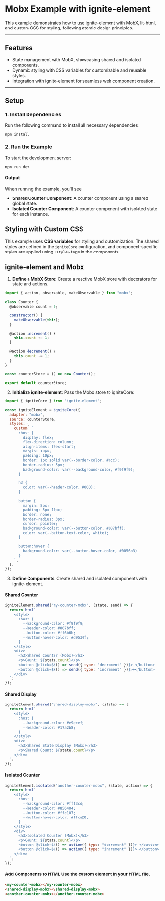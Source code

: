# Mobx Example with ignite-element

This example demonstrates how to use ignite-element with MobX, lit-html, and custom CSS for styling, following atomic design principles.

---

## Features

- State management with MobX, showcasing shared and isolated components.
- Dynamic styling with CSS variables for customizable and reusable styles.
- Integration with ignite-element for seamless web component creation.

---

## Setup

### 1. Install Dependencies

Run the following command to install all necessary dependencies:

```bash
npm install
```

### 2. Run the Example

To start the development server:

```bash
npm run dev
```

#### Output

When running the example, you'll see:

- **Shared Counter Component**: A counter component using a shared global state.
- **Isolated Counter Component**: A counter component with isolated state for each instance.

## Styling with Custom CSS

This example uses **CSS variables** for styling and customization. The shared styles are defined in the `igniteCore` configuration, and component-specific styles are applied using `<style>` tags in the components.

## ignite-element and Mobx

1. **Define a MobX Store**: Create a reactive MobX store with decorators for state and actions.

```javascript
import { action, observable, makeObservable } from "mobx";

class Counter {
  @observable count = 0;

  constructor() {
    makeObservable(this);
  }

  @action increment() {
    this.count += 1;
  }

  @action decrement() {
    this.count -= 1;
  }
}

const counterStore = () => new Counter();

export default counterStore;
```

2. **Initialize ignite-element**: Pass the Mobx store to igniteCore:

```javascript
import { igniteCore } from "ignite-element";

const igniteElement = igniteCore({
  adapter: "mobx",
  source: counterStore,
  styles: {
    custom: `
      :host {
        display: flex;
        flex-direction: column;
        align-items: flex-start;
        margin: 10px;
        padding: 10px;
        border: 1px solid var(--border-color, #ccc);
        border-radius: 5px;
        background-color: var(--background-color, #f9f9f9);
      }

      h3 {
        color: var(--header-color, #000);
      }

      button {
        margin: 5px;
        padding: 5px 10px;
        border: none;
        border-radius: 3px;
        cursor: pointer;
        background-color: var(--button-color, #007bff);
        color: var(--button-text-color, white);
      }

      button:hover {
        background-color: var(--button-hover-color, #0056b3);
      }
    `,
  },
});
```

3. **Define Components**: Create shared and isolated components with ignite-element.

#### Shared Counter

```javascript
igniteElement.shared("my-counter-mobx", (state, send) => {
  return html`
    <style>
      :host {
        --background-color: #f9f9f9;
        --header-color: #007bff;
        --button-color: #ff6b6b;
        --button-hover-color: #d9534f;
      }
    </style>
    <div>
      <h3>Shared Counter (Mobx)</h3>
      <p>Count: ${state.count}</p>
      <button @click=${() => send({ type: "decrement" })}>-</button>
      <button @click=${() => send({ type: "increment" })}>+</button>
    </div>
  `;
});
```

#### Shared Display

```javascript
igniteElement.shared("shared-display-mobx", (state) => {
  return html`
    <style>
      :host {
        --background-color: #e9ecef;
        --header-color: #17a2b8;
      }
    </style>
    <div>
      <h3>Shared State Display (Mobx)</h3>
      <p>Shared Count: ${state.count}</p>
    </div>
  `;
});
```

#### Isolated Counter

```javascript
igniteElement.isolated("another-counter-mobx", (state, action) => {
  return html`
    <style>
      :host {
        --background-color: #fff3cd;
        --header-color: #856404;
        --button-color: #ffc107;
        --button-hover-color: #ffca28;
      }
    </style>
    <div>
      <h3>Isolated Counter (Mobx)</h3>
      <p>Count: ${state.count}</p>
      <button @click=${() => action({ type: "decrement" })}>-</button>
      <button @click=${() => action({ type: "increment" })}>+</button>
    </div>
  `;
});
```

#### **Add Components to HTML** Use the custom element in your HTML file.

```html
<my-counter-mobx></my-counter-mobx>
<shared-display-mobx></shared-display-mobx>
<another-counter-mobx></another-counter-mobx>
```

